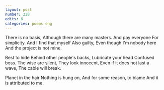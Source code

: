```yaml
---
layout: post
number: 228
edits: 6
categories: poems eng
---
```


There is no basis,
Although there are many masters.
And pay everyone
For simplicity.
And I find that myself
Also guilty,
Even though I'm nobody here
And the project is not mine.

Best to hide 
Behind other people's backs,
Lubricate your head
Confused boss.
The wise are silent,
They look innocent,
Even if it does not last a wave, 
The cable will break.

Planet in the hair 
Nothing is hung on,
And for some reason, to blame
And it is attributed to me.
